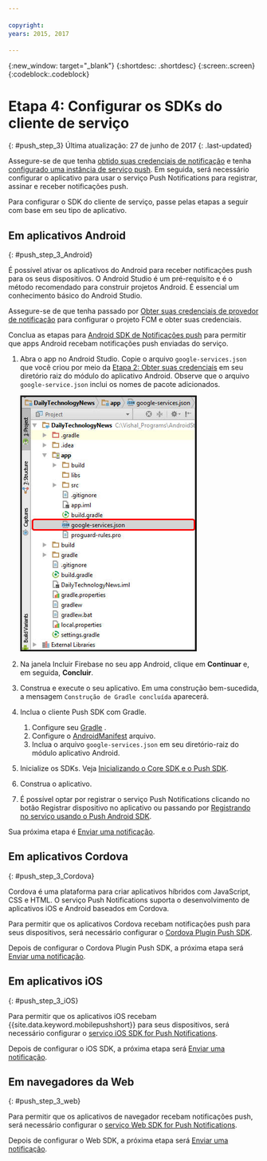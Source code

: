```yaml
---

copyright:
years: 2015, 2017

---
```


{:new_window: target="_blank"}
{:shortdesc: .shortdesc}
{:screen:.screen}
{:codeblock:.codeblock}

# Etapa 4: Configurar os SDKs do cliente de serviço
{: #push_step_3}
Última atualização: 27 de junho de 2017
{: .last-updated}

Assegure-se de que tenha [obtido suas credenciais de notificação](push_step_1.html) e tenha [configurado uma instância de serviço push](push_step_2.html). Em seguida, será necessário configurar o aplicativo para usar o serviço Push Notifications para registrar, assinar e receber notificações push. 

Para configurar o SDK do cliente de serviço, passe pelas etapas a seguir com base em seu tipo de aplicativo.

## Em aplicativos Android
{: #push_step_3_Android}

É possível ativar os aplicativos do Android para receber notificações push para os seus dispositivos. O Android Studio é um pré-requisito e é o método recomendado para construir projetos Android. É essencial um conhecimento básico do Android Studio.

Assegure-se de que tenha passado por [Obter suas credenciais de provedor de notificação](push_step_1.html) para configurar o projeto FCM e obter suas credenciais.

Conclua as etapas para [Android SDK de Notificações push](https://github.com/ibm-bluemix-mobile-services/bms-clientsdk-android-push/tree/Doc) para permitir que apps Android recebam notificações push enviadas do serviço. 

1. Abra o app no Android Studio. Copie o arquivo `google-services.json` que você criou por meio da [Etapa 2: Obter suas credenciais](push_step_1.html) em seu diretório raiz do módulo do aplicativo Android. Observe que o arquivo `google-service.json` inclui os nomes de pacote adicionados.

    ![Incluindo o arquivo json no diretório-raiz de seu aplicativo](images/FCM_7.jpg)

2. Na janela Incluir Firebase no seu app Android, clique em **Continuar** e, em seguida, **Concluir**. 
3. Construa e execute o seu aplicativo. Em uma construção bem-sucedida, a mensagem `Construção de Gradle concluída` aparecerá.
4. Inclua o cliente Push SDK com Gradle.
	1. Configure seu [Gradle](https://github.com/ibm-bluemix-mobile-services/bms-clientsdk-android-push/tree/Doc#configure-gradle) . 
	2. Configure o [AndroidManifest](https://github.com/ibm-bluemix-mobile-services/bms-clientsdk-android-push/tree/Doc#configure-androidmanifest) arquivo.
	3. Inclua o arquivo `google-services.json` em seu diretório-raiz do módulo aplicativo Android.
5. Inicialize os SDKs. Veja [Inicializando o Core SDK e o Push SDK](https://github.com/ibm-bluemix-mobile-services/bms-clientsdk-android-push/tree/Doc#initializing-the-core-sdk-and-the-push-sdk).
6. Construa o aplicativo.
7. É possível optar por registrar o serviço Push Notifications clicando no botão Registrar dispositivo no aplicativo ou passando por [Registrando no serviço usando o Push Android SDK](https://github.com/ibm-bluemix-mobile-services/bms-clientsdk-android-push/tree/Doc#register-to-push-notifications-ervice).

Sua próxima etapa é [Enviar uma notificação](push_step_4.html).


## Em aplicativos Cordova
{: #push_step_3_Cordova}

Cordova é uma plataforma para criar aplicativos híbridos
com JavaScript, CSS e HTML. O serviço Push Notifications suporta o desenvolvimento de aplicativos iOS e Android baseados em Cordova.

Para permitir que os aplicativos Cordova recebam notificações push para seus dispositivos, será necessário configurar o [Cordova Plugin Push SDK](https://github.com/ibm-bluemix-mobile-services/bms-clientsdk-cordova-plugin-push/tree/Doc#ios-app).

Depois de configurar o Cordova Plugin Push SDK, a próxima etapa será [Enviar uma notificação](push_step_4.html).


## Em aplicativos iOS
{: #push_step_3_iOS}

Para permitir que os aplicativos iOS recebam {{site.data.keyword.mobilepushshort}} para seus dispositivos, será necessário configurar o [serviço iOS SDK for Push Notifications](https://github.com/ibm-bluemix-mobile-services/bms-clientsdk-swift-push/tree/Doc#setup-client-application). 

Depois de configurar o iOS SDK, a próxima etapa será [Enviar uma notificação](push_step_4.html).


## Em navegadores da Web
{: #push_step_3_web}

Para permitir que os aplicativos de navegador recebam notificações push, será necessário configurar o [serviço Web SDK for Push Notifications](https://github.com/ibm-bluemix-mobile-services/bms-clientsdk-javascript-webpush/blob/Doc/README.md).

Depois de configurar o Web SDK, a próxima etapa será [Enviar uma notificação](push_step_4.html).
